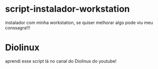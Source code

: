 # script-instalador-workstation
 instalador com minha workstation, se quiser melhorar algo pode viu meu conssagra!!!

# Diolinux
 aprendi esse script lá no canal do Diolinux do youtube!